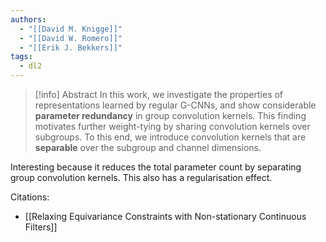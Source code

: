 ```yaml
---
authors:
  - "[[David M. Knigge]]"
  - "[[David W. Romero]]"
  - "[[Erik J. Bekkers]]"
tags:
  - dl2
---
```


> [!info] Abstract
> In this work, we investigate the properties of representations learned by regular G-CNNs, and show considerable **parameter redundancy** in group convolution kernels. This finding motivates further weight-tying by sharing convolution kernels over subgroups. To this end, we introduce convolution kernels that are **separable** over the subgroup and channel dimensions.

Interesting because it reduces the total parameter count by separating group convolution kernels. This also has a regularisation effect.

Citations:
- [[Relaxing Equivariance Constraints with Non-stationary Continuous Filters]]